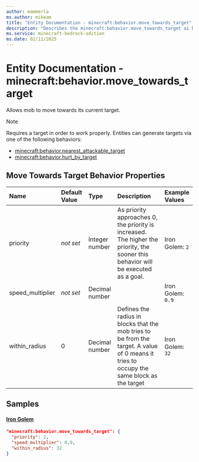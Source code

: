 ```yaml
---
author: mammerla
ms.author: mikeam
title: "Entity Documentation - minecraft:behavior.move_towards_target"
description: "Describes the minecraft:behavior.move_towards_target ai behavior component"
ms.service: minecraft-bedrock-edition
ms.date: 02/11/2025 
---
```


# Entity Documentation - minecraft:behavior.move_towards_target

Allows mob to move towards its current target.

> [!Note]
> Requires a target in order to work properly. Entities can generate targets via one of the following behaviors:
> 
> * [minecraft:behavior.nearest_attackable_target](../EntityGoals/minecraftBehavior_nearest_attackable_target.md)
> * [minecraft:behavior.hurt_by_target](../EntityGoals/minecraftBehavior_hurt_by_target.md)

## Move Towards Target Behavior Properties

|Name       |Default Value |Type |Description |Example Values |
|:----------|:-------------|:----|:-----------|:------------- |
| priority | *not set* | Integer number | As priority approaches 0, the priority is increased. The higher the priority, the sooner this behavior will be executed as a goal. | Iron Golem: `2` | 
| speed_multiplier | *not set* | Decimal number |  | Iron Golem: `0.9` | 
| within_radius | 0 | Decimal number | Defines the radius in blocks that the mob tries to be from the target. A value of 0 means it tries to occupy the same block as the target | Iron Golem: `32` | 

## Samples

#### [Iron Golem](https://github.com/Mojang/bedrock-samples/tree/preview/behavior_pack/entities/iron_golem.json)


```json
"minecraft:behavior.move_towards_target": {
  "priority": 2,
  "speed_multiplier": 0.9,
  "within_radius": 32
}
```

